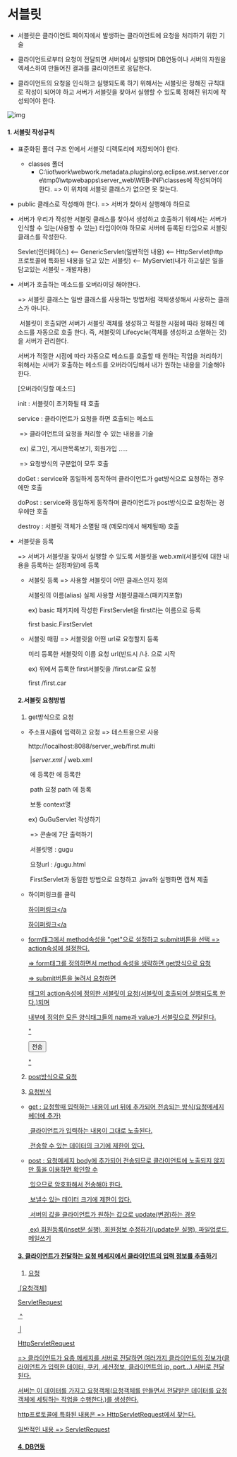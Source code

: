 # 서블릿

* 서블릿은 클라이언트 페이지에서 발생하는 클라이언트에 요청을 처리하기 위한 기술

* 클라이언트로부터 요청이 전달되면 서버에서 실행되며 DB연동이나 서버의 자원을 엑세스하여 만들어진 결과를 클라이언트로 응답한다.

* 클라이언트의 요청을 인식하고 실행되도록 하기 위해서는 서블릿은 정해진 규칙대로 작성이 되어야 하고 서버가 서블릿을 찾아서 실행할 수 있도록 정해진 위치에 작성되어야 한다.



![img](https://blogfiles.pstatic.net/MjAxOTA3MTdfMTMx/MDAxNTYzMzM1MDUxNDU4.nxcJSce1IZjQJFrGfuimG8_jisXh3lSSC4GKpUlmD-Qg.L-aB1vCPdnJ84J2DQ9Ysq6M49HX8gBbELOOpLPqSmYkg.PNG.heaves1/SE-a124f507-084d-4920-acd5-0172b96ac224.png)

#### 1. 서블릿 작성규칙

 * 표준화된 폴더 구조 안에서 서블릿 디렉토리에 저장되어야 한다.

   - classes 폴더
     - C:\iot\work\webwork\.metadata\.plugins\org.eclipse.wst.server.core\tmp0\wtpwebapps\server_web\WEB-INF\classes에 작성되어야 한다. => 이 위치에 서블릿 클래스가 없으면 못 찾는다.

 * public 클래스로 작성해야 한다. => 서버가 찾아서 실행해야 하므로

 * 서버가 우리가 작성한 서블릿 클래스를 찾아서 생성하고 호출하기 위해서는 서버가 인식할 수 있는(사용할 수 있는) 타입이어야 하므로 서버에 등록된 타입으로 서블릿 클래스를 작성한다.

   Sevlet(인터페이스) <-- GenericServlet(일반적인 내용) <-- HttpServlet(http 프로토콜에 특화된 내용을 담고 있는 서블릿) <-- MyServlet(내가 하고싶은 일을 담고있는 서블릿 - 개발자용)

* 서버가 호출하는 메소드를 오버라이딩 해야한다.

  => 서블릿 클래스는 일반 클래스를 사용하는 방법처럼 객체생성해서 사용하는 클래스가 아니다.

  ​	서블릿이 호출되면 서버가 서블릿 객체를 생성하고 적절한 시점에 따라 정해진 메소드를 자동으로 호출	한다. 즉, 서블릿의 Lifecycle(객체를 생성하고 소멸하는 것)을 서버가 관리한다.

  서버가 적절한 시점에 따라 자동으로 메소드를 호출할 때 원하는 작업을 처리하기 위해서는 서버가 호출하는 메소드를 오버라이딩해서 내가 원하는 내용을 기술해야 한다.

  

  [오버라이딩할 메소드]

  init : 서블릿이 초기화될 때 호출

  service : 클라이언트가 요청을 하면 호출되는 메소드

  ​				=> 클라이언트의 요청을 처리할 수 있는 내용을 기술

  ​						ex) 로그인, 게시판목록보기, 회원가입 .....

  ​				=> 요청방식의 구분없이 모두 호출

  doGet : service와 동일하게 동작하며 클라이언트가 get방식으로 요청하는 경우에만 호출

  doPost : service와 동일하게 동작하며 클라이언트가 post방식으로 요청하는 경우에만 호출

  destroy : 서블릿 객체가 소멸될 때 (메모리에서 해제될때) 호출

* 서블릿을 등록

  => 서버가 서블릿을 찾아서 실행할 수 있도록 서블릿을 web.xml(서블릿에 대한 내용을 등록하는 설정파일)에 등록

  * 서블릿 등록 => 사용할 서블릿이 어떤 클래스인지 정의
  
    <servlet>
    		<servlet-name>서블릿의 이름(alias)</servlet-name>
    		<servlet-class>실제 사용할 서블릿클래스(패키지포함)</servlet-class>
    	</servlet>
  
    ex) basic 패키지에 작성한 FirstServlet을 first라는 이름으로 등록
  
    <servlet>
    		<servlet-name>first</servlet-name>
    		<servlet-class>basic.FirstServlet</servlet-class>
    	</servlet>
  
  * 서블릿 매핑 => 서블릿을 어떤 url로 요청할지 등록
  
    <servlet-mapping>
    		<servlet-name>미리 등록한 서블릿의 이름</servlet-name>
    		<url-pattern>요청 url(반드시 /나. 으로 시작</url-pattern>
    	</servlet-mapping>
  
    ex) 위에서 등록한 first서블릿을 /first.car로 요청
  
    <servlet-mapping>
    		<servlet-name>first</servlet-name>
    		<url-pattern>/first.car</url-pattern>
    	</servlet-mapping>
  
  #### 2.서블릿 요청방법
  
  1) get방식으로 요청
  
  * 주소표시줄에 입력하고 요청 => 테스트용으로 사용
  
    http://localhost:8088/server_web/first.multi
  
    ​                                       |_server.xml   |_ web.xml
  
    ​										에 등록한		에 등록한
  
    ​										path				요청 path <url-pattern>에 등록
  
    ​										보통 context명
  
    ex) GuGuServlet 작성하기
  
    ​	=> 콘솔에 7단 출력하기
  
    ​	서블릿명 : gugu
  
    ​	요청url : /gugu.html
  
    ​	FirstServlet과 동일한 방법으로 요청하고 .java와 실행화면 캡쳐 제출
  
  * 하이퍼링크를 클릭
  
    <a href="http://서버ip:port/contextpath/서블릿요청url">하이퍼링크</a
  
    <a href="/contextpath/서블릿요청url">하이퍼링크</a
  
  * form태그에서 method속성을 "get"으로 설정하고 submit버튼을 선택 => action속성에 설정한다.
  
    => form태그를 정의하면서 method 속성을 생략하면 get방식으로 요청
  
    => submit버튼을 눌려서 요청하면 <form>태그의 action속성에 정의한 서블릿이 요청(서블릿이 호출되어 실행되도록 한다.)되며 <form></form>내부에 정의한 모든 양식태그들의 name과 value가 서블릿으로 전달된다.
  
    "<form method = "get" action="/contextpath/서블릿요청url">
        <input type="submit" value="전송"/>
    </form>"
  
    
  
    
  
    
  
  2) post방식으로 요청
  
  3) 요청방식
  
  - get : 요청할때 입력하는 내용이 url 뒤에 추가되어 전송되는 방식(요청메세지 헤더에 추가)
  
    ​		 클라이언트가 입력하는 내용이 그대로 노출된다.
  
    ​		 전송할 수 있는 데이터의 크기에 제한이 있다.
  
  - post : 요청메세지 body에 추가되어 전송되므로 클라이언트에 노출되지 않지만 툴을 이용하면 확인할 수       
  
    ​		   있으므로 암호화해서 전송해야 한다.
  
    ​			보낼수 있는 데이터 크기에 제한이 없다.
  
    ​			서버의 값을 클라이언트가 원하는 값으로 update(변경)하는 경우
  
    ​			ex) 회원등록(inset문 실행), 회원정보 수정하기(update문 실행), 파일업로드, 메일쓰기
  
    
  
  #### 3. 클라이언트가 전달하는 요청 메세지에서 클라이언트의 입력 정보를 추출하기
  
  1) 요청
  
  ​	[요청객체]
  
  ServletRequest
  
  ​			^			
  
  ​			|
  
  HttpServletRequest
  
  => 클라이언트가 요층 메세지를 서버로 전달하면 여러가지 클라이언트의 정보가(클라이언트가 입력한 데이터, 쿠키, 세션정보, 클라이언트의 ip, port...) 서버로 전달된다.
  
  서버는 이 데이터를 가지고 요청객체(요청객체를 만들면서 전달받은 데이터를 요청객체에 세팅하는 작업을 수행한다.)를 생성한다.
  
  http프로토콜에 특화된 내용은 => HttpServletRequest에서 찾는다.
  
  일반적인 내용 => ServletRequest
  
  #### 4. DB연동
